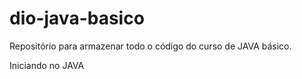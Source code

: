 # dio-java-basico
Repositório para armazenar todo o código do curso de JAVA básico.

Iniciando no JAVA
